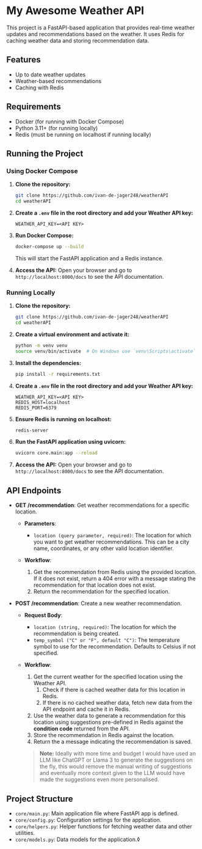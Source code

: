 # My Awesome Weather API

This project is a FastAPI-based application that provides real-time weather updates and recommendations based on the weather. It uses Redis for caching weather data and storing recommendation data.

## Features

- Up to date weather updates
- Weather-based recommendations
- Caching with Redis

## Requirements

- Docker (for running with Docker Compose)
- Python 3.11+ (for running locally)
- Redis (must be running on localhost if running locally)

## Running the Project

### Using Docker Compose

1. **Clone the repository:**
    ```sh
    git clone https://github.com/ivan-de-jager248/weatherAPI
    cd weatherAPI
    ```

2. **Create a `.env` file in the root directory and add your Weather API key:**
    ```env
    WEATHER_API_KEY=<API KEY>
    ```

3. **Run Docker Compose:**
    ```sh
    docker-compose up --build
    ```

   This will start the FastAPI application and a Redis instance.

4. **Access the API:**
   Open your browser and go to `http://localhost:8000/docs` to see the API documentation.

### Running Locally

1. **Clone the repository:**
    ```sh
    git clone https://github.com/ivan-de-jager248/weatherAPI
    cd weatherAPI
    ```

2. **Create a virtual environment and activate it:**
    ```sh
    python -m venv venv
    source venv/bin/activate  # On Windows use `venv\Scripts\activate`
    ```

3. **Install the dependencies:**
    ```sh
    pip install -r requirements.txt
    ```

4. **Create a `.env` file in the root directory and add your Weather API key:**
    ```env
    WEATHER_API_KEY=<API KEY>
    REDIS_HOST=localhost
    REDIS_PORT=6379
    ```

5. **Ensure Redis is running on localhost:**
    ```sh
    redis-server
    ```

6. **Run the FastAPI application using uvicorn:**
    ```sh
    uvicorn core.main:app --reload
    ```

7. **Access the API:**
   Open your browser and go to `http://localhost:8000/docs` to see the API documentation.

## API Endpoints

- **GET /recommendation**: Get weather recommendations for a specific location.
    - **Parameters**:
        - `location (query parameter, required)`: The location for which you want to get weather recommendations. This can be a city name, coordinates, or any other valid location identifier.

    - **Workflow**:
        1. Get the recommendation from Redis using the provided location. If it does not exist, return a 404 error with a message stating the recommendation for that location does not exist.
        2. Return the recommendation for the specified location.

- **POST /recommendation**: Create a new weather recommendation.
    - **Request Body**:
        - `location (string, required)`: The location for which the recommendation is being created.
        - `temp_symbol ("C" or "F", default "C")`: The temperature symbol to use for the recommendation. Defaults to Celsius if not specified.

    - **Workflow**:
        1. Get the current weather for the specified location using the Weather API.
            1. Check if there is cached weather data for this location in Redis.
            2. If there is no cached weather data, fetch new data from the API endpoint and cache it in Redis.
    	4. Use the weather data to generate a recommendation for this location using suggestions pre-defined in Redis against the **condition code** returned from the API.
        5. Store the recommendation in Redis against the location.
    	6. Return the a message indicating the recommendation is saved.

        > **Note:** Ideally with more time and budget I would have used an LLM like ChatGPT or Llama 3 to generate the suggestions on the fly, this would remove the manual writing of suggestions and eventually more context given to the LLM would have made the suggestions even more personalised.
    

## Project Structure

- `core/main.py`: Main application file where FastAPI app is defined.
- `core/config.py`: Configuration settings for the application.
- `core/helpers.py`: Helper functions for fetching weather data and other utilities.
- `core/models.py`: Data models for the application.◊